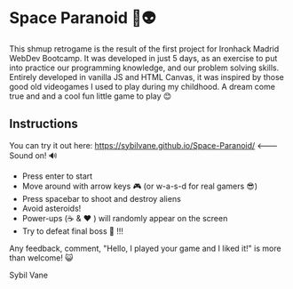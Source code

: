 
# Space Paranoid 🚀👽

This shmup retrogame is the result of the first project for Ironhack Madrid WebDev Bootcamp. 
It was developed in just 5 days, as an exercise to put into practice our programming knowledge, and our problem solving skills.
Entirely developed in vanilla JS and HTML Canvas, it was inspired by those good old videogames I used to play during my childhood.
A dream come true and and a cool fun little game to play 😊

## Instructions

You can try it out here:
https://sybilvane.github.io/Space-Paranoid/ <--- Sound on! 🔊

- Press enter to start
- Move around with arrow keys 🎮 (or w-a-s-d for real gamers 😎)
- Press spacebar to shoot and destroy aliens
- Avoid asteroids!
- Power-ups (☕ & ♥ ) will randomly appear on the screen
- Try to defeat final boss 👾 !!!

Any feedback, comment, "Hello, I played your game and I liked it!" is more than welcome! 😺

Sybil Vane
